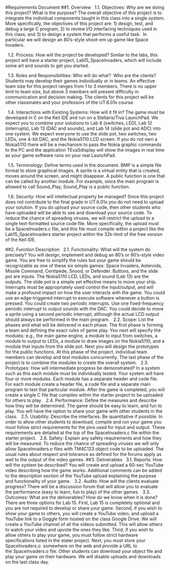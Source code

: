 #Requirements Document
##1. Overview
  1.1. Objectives: Why are we doing this project? What is the purpose? The overall objective of this project is to integrate the individual components taught in this class into a single system. More specifically, the objectives of this project are: 1) design, test, and debug a large C program; 2) to review I/O interfacing techniques used in this class; and 3) to design a system that performs a useful task.  In particular we will design an 80’s-style shoot-em up game like Space Invaders.

  1.2. Process: How will the project be developed? Similar to the labs, this project will have a starter project, Lab15_SpaceInvaders, which will include some art and sounds to get you started.

  1.3. Roles and Responsibilities: Who will do what?  Who are the clients? Students may develop their games individually or in teams. An effective team size for this project ranges from 1 to 3 members. There is no upper limit to team size, but above 3 members will present difficulty in communication and decision making. The clients for this project will be other classmates and your professors of the UT.6.01x course.

 
  1.4. Interactions with Existing Systems: How will it fit in? The game must be developed in C on the Keil IDE and run on a Stellaris/Tiva LaunchPad. We expect you to combine your solutions to Lab 8 (switches, LED), Lab 12 (interrupts), Lab 13 (DAC and sounds), and Lab 14 (slide pot and ADC) into one system. We expect everyone to use the slide pot, two switches, two LEDs, one 4-bit DAC, and the Nokia5110 LCD screen. If you do not own a Nokia5110 there will be a mechanism to pass the Nokia graphic commands to the PC and the application TExaSdisplay will show the images in real time as your game software runs on your real LaunchPad.

  1.5. Terminology: Define terms used in the document. BMP is a simple file format to store graphical images. A sprite is a virtual entity that is created, moves around the screen, and might disappear. A public function is one that can be called by another module. For example, since the main program is allowed to call Sound_Play, Sound_Play is a public function.

  1.6. Security: How will intellectual property be managed? Since this project does not contribute to the final grade in UT.6.01x you do not need to upload your solution. If you do upload your source code, then other students who have uploaded will be able to see and download your source code. To reduce the chance of spreading viruses, we will restrict the upload to a single text-formatted source code file. More specifically, the upload must be a SpaceInvaders.c file, and this file must compile within a project like the Lab15_SpaceInvaders starter project within the 32k-limit of the free version of the Keil IDE.

##2. Function Description
  2.1. Functionality: What will the system do precisely? You will design, implement and debug an 80’s or 90’s-style video game. You are free to simplify the rules but your game should be recognizable as one of these six simple games: Space Invaders, Asteroids, Missile Command, Centipede, Snood, or Defender. Buttons, and the slide pot are inputs. The Nokia5110 LCD, LEDs, and sound (Lab 13) are the outputs. The slide pot is a simple yet effective means to move your ship. Interrupts must be appropriately used control the input/output, and will make a profound impact on how the user interacts with the game. You could use an edge-triggered interrupt to execute software whenever a button is pressed. You could create two periodic interrupts. Use one fixed-frequency periodic interrupt to output sounds with the DAC. You could decide to move a sprite using a second periodic interrupt, although the actual LCD output should always be performed in the main program.
  2.2. Scope: List the phases and what will be delivered in each phase. The first phase is forming a team and defining the exact rules of game play. You next will specify the modules: e.g., the main game engine, a module to input from switches, a module to output to LEDs, a module to draw images on the Nokia5110, and a module that inputs from the slide pot. Next you will design the prototypes for the public functions. At this phase of the project, individual team members can develop and test modules concurrently. The last phase of the project is to combine the modules to create the overall system.
  2.3. Prototypes: How will intermediate progress be demonstrated? In a system such as this each module must be individually tested. Your system will have four or more modules. Each module has a separate header and code file. For each module create a header file, a code file and a separate main program to test that particular module. After the game is completed, you will create a single C file that compiles within the starter project to be uploaded for others to play.
  2.4. Performance: Define the measures and describe how they will be determined. The game should be easy to learn, and fun to play. You will have the option to share your game with other students in the class.
  2.5. Usability: Describe the interfaces. Be quantitative if possible. In order to allow other students to download, compile and run your game you must follow strict requirements for the pins used for input and output. These requirements are detailed at the top of the SpaceInvaders.c file within the starter project.
  2.6. Safety: Explain any safety requirements and how they will be measured. To reduce the chance of spreading viruses we will only allow SpaceInvaders.o files with TM4C123 object code to be uploaded. The usual rules about respect and tolerance as defined for the forums apply as well to the output of the video games.
##3. Deliverables
  3.1. Reports: How will the system be described? You will create and upload a 60-sec YouTube video describing how the game works. Additional comments can be added to the description section of the YouTube upload explaining the purpose and functionality of your game.
  3.2. Audits: How will the clients evaluate progress? There will be a discussion forum that will allow you to evaluate the performance (easy to learn, fun to play) of the other games.
  3.3. Outcomes: What are the deliverables? How do we know when it is done? There are three options for Lab 15. First, Lab 15 is completely optional and you are not required to develop or share your game.
Second, if you wish to show your game to others, you will create a YouTube video, and upload a YouTube link to a Goggle form hosted on the class Google Drive. We will create a YouTube channel of all the videos submitted. This will allow others to watch your video and upvote the ones they like.
Third, if you wish to allow others to play your game, you must follow strict hardware specifications listed in the stater project. Next, you must store your SpaceInvaders.o  somewhere on the web and provide a URL to the SpaceInvaders.o file. Other students can download your object file and play your game on their hardware. We will disable uploads and downloads on the last class day.

